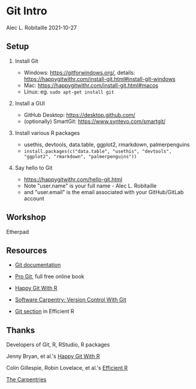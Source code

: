 # Git Intro

Alec L. Robitaille
2021-10-27


## Setup

1. Install Git
	* Windows: https://gitforwindows.org/, details: https://happygitwithr.com/install-git.html#install-git-windows
	* Mac: https://happygitwithr.com/install-git.html#macos
	* Linux: eg. `sudo apt-get install git`

1. Install a GUI
	* GitHub Desktop: https://desktop.github.com/
	* (optionally) SmartGit: https://www.syntevo.com/smartgit/

1. Install various R packages
	* usethis, devtools, data.table, ggplot2, rmarkdown, palmerpenguins
	* `install.packages(c("data.table", "usethis", "devtools", "ggplot2", "rmarkdown", "palmerpenguins"))`

1. Say hello to Git
	* https://happygitwithr.com/hello-git.html
	* Note "user.name" is your full name - Alec L. Robitaille
	* and "user.email" is the email associated with your GitHub/GitLab account


## Workshop

Etherpad


## Resources

* [Git documentation](https://git-scm.com/doc)

* [Pro Git](https://git-scm.com/book/en/v2), full free online book

* [Happy Git With R](https://happygitwithr.com/)

* [Software Carpentry: Version Control With Git](https://swcarpentry.github.io/git-novice/)

* [Git section](https://csgillespie.github.io/efficientR/collaboration.html#version-control) in Efficient R

## Thanks

Developers of Git, R, RStudio, R packages

Jenny Bryan, et al.'s [Happy Git With R](https://happygitwithr.com/)

Colin Gillespie, Robin Lovelace, et al.'s [Efficient R](https://csgillespie.github.io/efficientR)

[The Carpentries](https://carpentries.org/)
